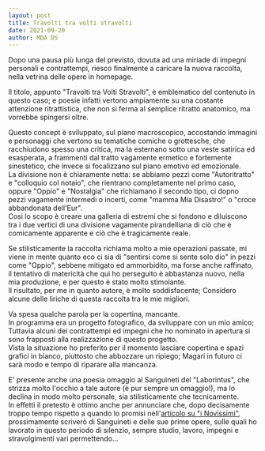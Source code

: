```yaml
---
layout: post
title: Travolti tra volti stravolti
date: 2021-09-20
author: MDA DS
---
```

Dopo una pausa più lunga del previsto, dovuta ad una miriade di impegni personali e contrattempi, riesco finalmente a caricare la nuova raccolta, nella vetrina delle opere in homepage.

Il titolo, appunto "Travolti tra Volti Stravolti", è emblematico del contenuto in questo caso; e poesie infatti vertono ampiamente su una costante attenzione ritrattistica, che non si ferma al semplice ritratto anatomico, ma vorrebbe spingersi oltre.

Questo concept è sviluppato, sul piano macroscopico, accostando immagini e personaggi che vertono su tematiche comiche o grottesche, che racchiudono spesso una critica, ma la esternano sotto una veste satirica ed esasperata, a frammenti dal tratto vagamente ermetico e fortemente sinestetico, che invece si focalizzano sul piano emotivo ed emozionale.    
La divisione non è chiaramente netta: se abbiamo pezzi come "Autoritratto" e "colloquio col notaio", che rientrano completamente nel primo caso, oppure "Oppio"  e "Nostalgia" che richiamano il secondo tipo, ci dopno pezzi vagamente intermedi o incerti, come "mamma Mia Disastro!" o "croce abbandonata dell'Eur".    
Così lo scopo è creare una galleria di estremi che si fondono e diluiscono tra i due vertici di una divisione vagamente pirandelliana di ciò che è comicamente apparente e ciò che è tragicamente reale.

Se stilisticamente la raccolta richiama molto a mie operazioni passate, mi viene in mente quanto eco ci sia di "sentirsi come si sente solo dio" in pezzi come "Oppio", sebbene mitigato ed ammorbidito, ma forse anche raffinato, il tentativo di matericità che qui ho perseguito è abbastanza nuovo, nella mia produzione, e per questo è stato molto stimolante.    
Il risultato, per me in quanto autore, è molto soddisfacente; Considero alcune delle liriche di questa raccolta tra le mie migliori.

Va spesa qualche parola per la copertina, mancante.   
In programma era un progetto fotografico, da sviluppare con un mio amico; Tuttavia alcuni dei contrattempi ed impegni che ho nominato in apertura si sono frapposti alla realizzazione di questo progetto.    
Vista la situazione ho preferito per il momento lasciare copertina e spazi grafici in bianco, piuttosto che abbozzare un ripiego; Magari in futuro ci sarà modo e tempo di riparare alla mancanza.

E' presente anche una poesia omaggio al Sanguineti del "Laborintus", che strizza molto l'occhio a tale autore (è pur sempre un omaggio!), ma lo declina in modo molto personale, sia stilisticamente che tecnicamente.   
In effetti il pretesto è ottimo anche per annunciare che, dopo decisamente troppo tempo rispetto a quando lo promisi nell'[articolo su "i Novissimi"](https://thechiefm88.github.io/2021/03/05/riflessioni-su-i-novissimi.html), prossimamente scriverò di Sanguineti e delle sue prime opere, sulle quali ho lavorato in questo periodo di silenzio, sempre studio, lavoro, impegni e stravolgimenti vari permettendo...